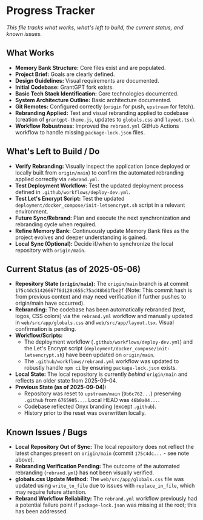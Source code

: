# Progress Tracker

*This file tracks what works, what's left to build, the current status, and known issues.*

## What Works

*   **Memory Bank Structure:** Core files exist and are populated.
*   **Project Brief:** Goals are clearly defined.
*   **Design Guidelines:** Visual requirements are documented.
*   **Initial Codebase:** GrantGPT fork exists.
*   **Basic Tech Stack Identification:** Core technologies documented.
*   **System Architecture Outline:** Basic architecture documented.
*   **Git Remotes:** Configured correctly (`origin` for push, `upstream` for fetch).
*   **Rebranding Applied:** Text and visual rebranding applied to codebase (creation of `grantgpt-theme.js`, updates to `globals.css` and `layout.tsx`).
*   **Workflow Robustness:** Improved the `rebrand.yml` GitHub Actions workflow to handle missing `package-lock.json` files.

## What's Left to Build / Do

*   **Verify Rebranding:** Visually inspect the application (once deployed or locally built from `origin/main`) to confirm the automated rebranding applied correctly via `rebrand.yml`.
*   **Test Deployment Workflow:** Test the updated deployment process defined in `.github/workflows/deploy-dev.yml`.
*   **Test Let's Encrypt Script:** Test the updated `deployment/docker_compose/init-letsencrypt.sh` script in a relevant environment.
*   **Future Sync/Rebrand:** Plan and execute the next synchronization and rebranding cycle when required.
*   **Refine Memory Bank:** Continuously update Memory Bank files as the project evolves and deeper understanding is gained.
*   **Local Sync (Optional):** Decide if/when to synchronize the local repository with `origin/main`.

## Current Status (as of 2025-05-06)

*   **Repository State (`origin/main`):** The `origin/main` branch is at commit `175c4dc51426667f6d128c655c75ad48b61fbe2f` (Note: This commit hash is from previous context and may need verification if further pushes to origin/main have occurred).
*   **Rebranding:** The codebase has been automatically rebranded (text, logos, CSS colors) via the `rebrand.yml` workflow and manually updated in `web/src/app/globals.css` and `web/src/app/layout.tsx`. Visual confirmation is pending.
*   **Workflow/Scripts:**
    *   The deployment workflow (`.github/workflows/deploy-dev.yml`) and the Let's Encrypt script (`deployment/docker_compose/init-letsencrypt.sh`) have been updated on `origin/main`.
    *   The `.github/workflows/rebrand.yml` workflow was updated to robustly handle `npm ci` by ensuring `package-lock.json` exists.
*   **Local State:** The local repository is currently *behind* `origin/main` and reflects an older state from 2025-09-04.
*   **Previous State (as of 2025-09-04):**
    *   Repository was reset to `upstream/main` (`9b6c762...`) preserving `.github` from `6765905...`. Local HEAD was `46b0a04...`.
    *   Codebase reflected Onyx branding (except `.github`).
    *   History prior to the reset was overwritten locally.

## Known Issues / Bugs

*   **Local Repository Out of Sync:** The local repository does not reflect the latest changes present on `origin/main` (commit `175c4dc...` - see note above).
*   **Rebranding Verification Pending:** The outcome of the automated rebranding (`rebrand.yml`) has not been visually verified.
*   **globals.css Update Method:** The `web/src/app/globals.css` file was updated using `write_to_file` due to issues with `replace_in_file`, which may require future attention.
*   **Rebrand Workflow Reliability:** The `rebrand.yml` workflow previously had a potential failure point if `package-lock.json` was missing at the root; this has been addressed.
